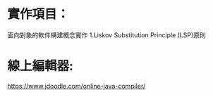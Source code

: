 <svg xmlns="https://img.shields.io/badge/Java-%E5%AF%A6%E4%BD%9C%E7%B7%B4%E7%BF%92-blue">

# 實作項目：
面向對象的軟件構建概念實作
1.Liskov Substitution Principle (LSP)原則

# 線上編輯器:
https://www.jdoodle.com/online-java-compiler/
